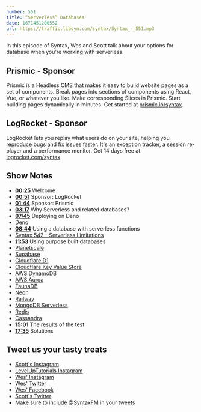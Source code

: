 ```yaml
---
number: 551
title: “Serverless” Databases
date: 1671451200552
url: https://traffic.libsyn.com/syntax/Syntax_-_551.mp3
---
```


In this episode of Syntax, Wes and Scott talk about your options for database when you're working with serverless.

## Prismic  - Sponsor

Prismic is a Headless CMS that makes it easy to build website pages as a set of components. Break pages into sections of components using React, Vue, or whatever you like. Make corresponding Slices in Prismic. Start building pages dynamically in minutes. Get started at [prismic.io/syntax](https://prismic.io/syntax).

## LogRocket - Sponsor

LogRocket lets you replay what users do on your site, helping you reproduce bugs and fix issues faster. It's an exception tracker, a session re-player and a performance monitor. Get 14 days free at [logrocket.com/syntax](https://logrocket.com/syntax).

## Show Notes

* **[00:25](#t=00:25)** Welcome
* **[00:51](#t=00:51)** Sponsor: LogRocket
* **[01:44](#t=01:44)** Sponsor: Prismic
* **[03:17](#t=03:17)** Why Serverless and related databases?
* **[07:45](#t=07:45)** Deploying on Deno
* [Deno](https://deno.land)
* **[08:44](#t=08:44)** Using a database with serverless functions
* [Syntax 542 - Serverless Limitations](https://syntax.fm/show/542/serverless-limitations)
* **[11:53](#t=11:53)** Using purpose built databases
* [Planetscale](https://planetscale.com)
* [Supabase](https://supabase.com)
* [Cloudflare D1](https://www.cloudflare.com/en-ca/lp/d1/)
* [Cloudflare Key Value Store](https://www.cloudflare.com/en-ca/products/workers-kv/)
* [AWS DynamoDB](https://aws.amazon.com/dynamodb/)
* [AWS Auroa](https://aws.amazon.com/rds/aurora/features/)
* [FaunaDB](https://fauna.com)
* [Neon](https://neon.tech)
* [Railway](https://railway.app)
* [MongoDB Serverless](https://www.mongodb.com/serverless)
* [Redis](https://redis.io)
* [Cassandra](https://cassandra.apache.org/)
* **[15:01](#t=15:01)** The results of the test
* **[17:35](#t=17:35)** Solutions

## Tweet us your tasty treats

* [Scott's Instagram](https://www.instagram.com/stolinski/)
* [LevelUpTutorials Instagram](https://www.instagram.com/LevelUpTutorials/)
* [Wes' Instagram](https://www.instagram.com/wesbos/)
* [Wes' Twitter](https://twitter.com/wesbos)
* [Wes' Facebook](https://www.facebook.com/wesbos.developer)
* [Scott's Twitter](https://twitter.com/stolinski)
* Make sure to include [@SyntaxFM](https://twitter.com/SyntaxFM) in your tweets
